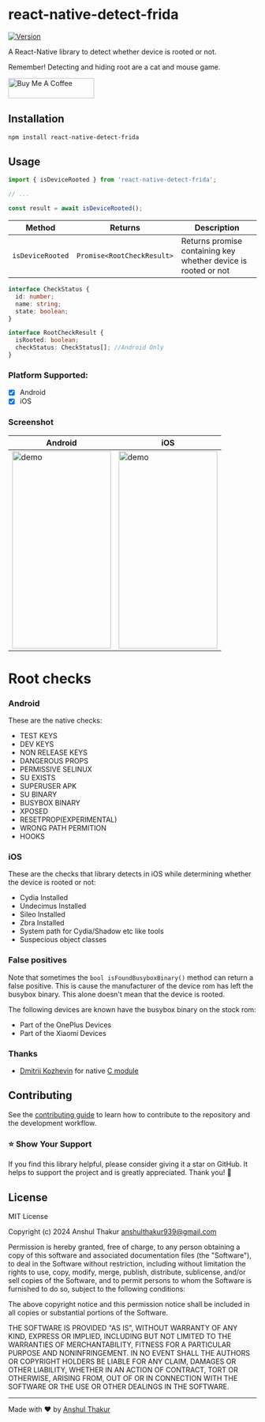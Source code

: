 # react-native-detect-frida

[![Version](https://img.shields.io/npm/v/react-native-detect-frida)](https://www.npmjs.com/package/react-native-detect-frida)

A React-Native library to detect whether device is rooted or not.

Remember! Detecting and hiding root are a cat and mouse game.

<a href="https://www.buymeacoffee.com/anshulthakur" target="_blank"><img src="https://cdn.buymeacoffee.com/buttons/default-orange.png" alt="Buy Me A Coffee" height="41" width="174"></a>

## Installation

```sh
npm install react-native-detect-frida
```

## Usage

```js
import { isDeviceRooted } from 'react-native-detect-frida';

// ...

const result = await isDeviceRooted();
```

| Method           | Returns                    | Description                                                    |
| ---------------- | -------------------------- | -------------------------------------------------------------- |
| `isDeviceRooted` | `Promise<RootCheckResult>` | Returns promise containing key whether device is rooted or not |


```ts
interface CheckStatus {
  id: number;
  name: string;
  state: boolean;
}

interface RootCheckResult {
  isRooted: boolean;
  checkStatus: CheckStatus[]; //Android Only
}
```

### Platform Supported:

- [x] Android
- [x] iOS

### Screenshot


| Android           | iOS                    |
| ---------------- | -------------------------- |
| <img src="https://raw.githubusercontent.com/imanshul/react-native-detect-frida/main/apk/app.png" width="200" height="400" alt="demo" /> | <img src="https://raw.githubusercontent.com/imanshul/react-native-detect-frida/main/apk/ios.png" width="200" height="400" alt="demo" /> |

# Root checks

### Android

These are the native checks:

- TEST KEYS
- DEV KEYS
- NON RELEASE KEYS
- DANGEROUS PROPS
- PERMISSIVE SELINUX
- SU EXISTS
- SUPERUSER APK
- SU BINARY
- BUSYBOX BINARY
- XPOSED
- RESETPROP(EXPERIMENTAL)
- WRONG PATH PERMITION
- HOOKS

### iOS

These are the checks that library detects in iOS while determining whether the device is rooted or not:

- Cydia Installed
- Undecimus Installed
- Sileo Installed
- Zbra Installed
- System path for Cydia/Shadow etc like tools
- Suspecious object classes

### False positives

Note that sometimes the `bool isFoundBusyboxBinary()` method can return a false positive.
This is cause the manufacturer of the device rom has left the busybox binary.
This alone doesn't mean that the device is rooted.

The following devices are known have the busybox binary on the stock rom:

- Part of the OnePlus Devices
- Part of the Xiaomi Devices

### Thanks

- [Dmitrii Kozhevin](mailto://kozhevin.dima@gmail.com) for native [C module](https://github.com/DimaKoz/meat-grinder)

## Contributing

See the [contributing guide](CONTRIBUTING.md) to learn how to contribute to the repository and the development workflow.

### ⭐️ Show Your Support

If you find this library helpful, please consider giving it a star on GitHub. It helps to support the project and is greatly appreciated. Thank you! 🌟

## License

MIT License

Copyright (c) 2024 Anshul Thakur <anshulthakur939@gmail.com>

Permission is hereby granted, free of charge, to any person obtaining a copy
of this software and associated documentation files (the "Software"), to deal
in the Software without restriction, including without limitation the rights
to use, copy, modify, merge, publish, distribute, sublicense, and/or sell
copies of the Software, and to permit persons to whom the Software is
furnished to do so, subject to the following conditions:

The above copyright notice and this permission notice shall be included in all
copies or substantial portions of the Software.

THE SOFTWARE IS PROVIDED "AS IS", WITHOUT WARRANTY OF ANY KIND, EXPRESS OR
IMPLIED, INCLUDING BUT NOT LIMITED TO THE WARRANTIES OF MERCHANTABILITY,
FITNESS FOR A PARTICULAR PURPOSE AND NONINFRINGEMENT. IN NO EVENT SHALL THE
AUTHORS OR COPYRIGHT HOLDERS BE LIABLE FOR ANY CLAIM, DAMAGES OR OTHER
LIABILITY, WHETHER IN AN ACTION OF CONTRACT, TORT OR OTHERWISE, ARISING FROM,
OUT OF OR IN CONNECTION WITH THE SOFTWARE OR THE USE OR OTHER DEALINGS IN THE
SOFTWARE.

---

Made with :heart: by [Anshul Thakur](https://in.linkedin.com/in/anshul-thakur)
